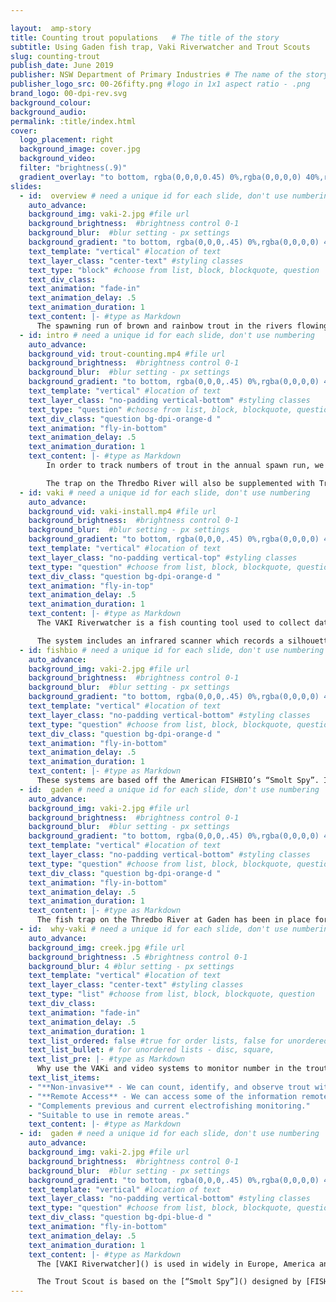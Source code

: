 ```yaml
---

layout:  amp-story
title: Counting trout populations   # The title of the story
subtitle: Using Gaden fish trap, Vaki Riverwatcher and Trout Scouts
slug: counting-trout
publish_date: June 2019
publisher: NSW Department of Primary Industries # The name of the story's publisher
publisher_logo_src: 00-26fifty.png #logo in 1x1 aspect ratio - .png
brand_logo: 00-dpi-rev.svg
background_colour:
background_audio:
permalink: :title/index.html
cover:
  logo_placement: right
  background_image: cover.jpg
  background_video:
  filter: "brightness(.9)"
  gradient_overlay: "to bottom, rgba(0,0,0,0.45) 0%,rgba(0,0,0,0) 40%,rgba(0,0,0,0) 100%"
slides:
  - id:  overview # need a unique id for each slide, don't use numbering
    auto_advance:
    background_img: vaki-2.jpg #file url
    background_brightness:  #brightness control 0-1
    background_blur:  #blur setting - px settings
    background_gradient: "to bottom, rgba(0,0,0,.45) 0%,rgba(0,0,0,0) 40%,rgba(0,0,0,0) 100%" # add in CSS gradient
    text_template: "vertical" #location of text
    text_layer_class: "center-text" #styling classes
    text_type: "block" #choose from list, block, blockquote, question
    text_div_class:
    text_animation: "fade-in"
    text_animation_delay: .5
    text_animation_duration: 1
    text_content: |- #type as Markdown
      The spawning run of brown and rainbow trout in the rivers flowing to Eucumbene and Jindabyne Dams form an integral component of the fishery in the region.
  - id: intro # need a unique id for each slide, don't use numbering
    auto_advance:
    background_vid: trout-counting.mp4 #file url
    background_brightness:  #brightness control 0-1
    background_blur:  #blur setting - px settings
    background_gradient: "to bottom, rgba(0,0,0,.45) 0%,rgba(0,0,0,0) 40%,rgba(0,0,0,0) 100%" # add in CSS gradient
    text_template: "vertical" #location of text
    text_layer_class: "no-padding vertical-bottom" #styling classes
    text_type: "question" #choose from list, block, blockquote, question
    text_div_class: "question bg-dpi-orange-d "
    text_animation: "fly-in-bottom"
    text_animation_delay: .5
    text_animation_duration: 1
    text_content: |- #type as Markdown
        In order to track numbers of trout in the annual spawn run, we are installing a VAKI Riverwatcher system. This will be complemented by a number of Trout Scout video systems.

        The trap on the Thredbo River will also be supplemented with Trout Scout video systems situated in the Jindabyne catchment.
  - id: vaki # need a unique id for each slide, don't use numbering
    auto_advance:
    background_vid: vaki-install.mp4 #file url
    background_brightness:  #brightness control 0-1
    background_blur:  #blur setting - px settings
    background_gradient: "to bottom, rgba(0,0,0,.45) 0%,rgba(0,0,0,0) 40%,rgba(0,0,0,0) 100%" # add in CSS gradient
    text_template: "vertical" #location of text
    text_layer_class: "no-padding vertical-top" #styling classes
    text_type: "question" #choose from list, block, blockquote, question
    text_div_class: "question bg-dpi-orange-d "
    text_animation: "fly-in-top"
    text_animation_delay: .5
    text_animation_duration: 1
    text_content: |- #type as Markdown
      The VAKI Riverwatcher is a fish counting tool used to collect data on fish numbers and movements and this information will aid in the improved management of the Snowy Lakes fisheries.

      The system includes an infrared scanner which records a silhouette image of the fish and this scanner also triggers a camera which captures photographs or video of each fish.
  - id: fishbio # need a unique id for each slide, don't use numbering
    auto_advance:
    background_img: vaki-2.jpg #file url
    background_brightness:  #brightness control 0-1
    background_blur:  #blur setting - px settings
    background_gradient: "to bottom, rgba(0,0,0,.45) 0%,rgba(0,0,0,0) 40%,rgba(0,0,0,0) 100%" # add in CSS gradient
    text_template: "vertical" #location of text
    text_layer_class: "no-padding vertical-bottom" #styling classes
    text_type: "question" #choose from list, block, blockquote, question
    text_div_class: "question bg-dpi-orange-d "
    text_animation: "fly-in-bottom"
    text_animation_delay: .5
    text_animation_duration: 1
    text_content: |- #type as Markdown
      These systems are based off the American FISHBIO’s “Smolt Spy”. It involves a motion detection Camera system that will record any fish moving through the device. From this we are able to collect information about when trout travel up and downstream to spawn, as well as size range and species.
  - id:  gaden # need a unique id for each slide, don't use numbering
    auto_advance:
    background_img: vaki-2.jpg #file url
    background_brightness:  #brightness control 0-1
    background_blur:  #blur setting - px settings
    background_gradient: "to bottom, rgba(0,0,0,.45) 0%,rgba(0,0,0,0) 40%,rgba(0,0,0,0) 100%" # add in CSS gradient
    text_template: "vertical" #location of text
    text_layer_class: "no-padding vertical-bottom" #styling classes
    text_type: "question" #choose from list, block, blockquote, question
    text_div_class: "question bg-dpi-orange-d "
    text_animation: "fly-in-bottom"
    text_animation_delay: .5
    text_animation_duration: 1
    text_content: |- #type as Markdown
      The fish trap on the Thredbo River at Gaden has been in place for many years. The trap is checked daily by hatchery staff and all fish measured and checked for tags. Those that are not required for the hatchery operations are released upstream so they can continue on their journey.
  - id:  why-vaki # need a unique id for each slide, don't use numbering
    auto_advance:
    background_img: creek.jpg #file url
    background_brightness: .5 #brightness control 0-1
    background_blur: 4 #blur setting - px settings
    text_template: "vertical" #location of text
    text_layer_class: "center-text" #styling classes
    text_type: "list" #choose from list, block, blockquote, question
    text_div_class:
    text_animation: "fade-in"
    text_animation_delay: .5
    text_animation_duration: 1
    text_list_ordered: false #true for order lists, false for unordered
    text_list_bullet: # for unordered lists - disc, square,
    text_list_pre: |- #type as Markdown
      Why use the VAKi and video systems to monitor number in the trout spawning run?
    text_list_items:
    - "**Non-invasive** - We can count, identify, and observe trout without having to touch them or remove them from the water."
    - "**Remote Access** - We can access some of the information remotely in all weather conditions."
    - "Complements previous and current electrofishing monitoring."
    - "Suitable to use in remote areas."
    text_content: |- #type as Markdown
  - id:  gaden # need a unique id for each slide, don't use numbering
    auto_advance:
    background_img: vaki-2.jpg #file url
    background_brightness:  #brightness control 0-1
    background_blur:  #blur setting - px settings
    background_gradient: "to bottom, rgba(0,0,0,.45) 0%,rgba(0,0,0,0) 40%,rgba(0,0,0,0) 100%" # add in CSS gradient
    text_template: "vertical" #location of text
    text_layer_class: "no-padding vertical-bottom" #styling classes
    text_type: "question" #choose from list, block, blockquote, question
    text_div_class: "question bg-dpi-blue-d "
    text_animation: "fly-in-bottom"
    text_animation_delay: .5
    text_animation_duration: 1
    text_content: |- #type as Markdown
      The [VAKI Riverwatcher]() is used in widely in Europe, America and Canada to monitor migratory salmonids.

      The Trout Scout is based on the [“Smolt Spy”]() designed by [FISHBIO]() in America. FISHBIO use it mainly to monitor juvenile fish but NSW DPI have designed systems for a range of environments and fish sizes.
---
```

